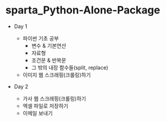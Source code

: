 # sparta_Python-Alone-Package

- Day 1
    - 파이썬 기초 공부
        - 변수 & 기본연산
        - 자료형
        - 조건문 & 반복문
        - 그 밖의 내장 함수들(split, replace)
    - 이미지 웹 스크래핑(크롤링)하기

- Day 2
    - 가사 웹 스크래핑(크롤링)하기
    - 엑셀 파일로 저장하기
    - 이메일 보내기